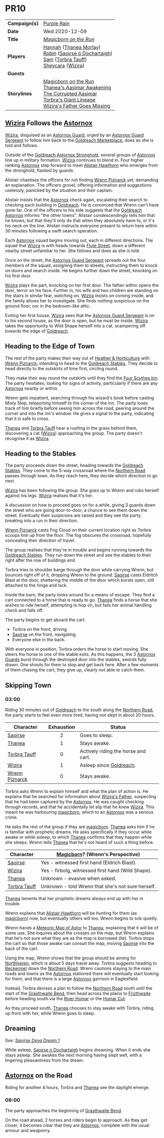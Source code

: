 # PR10

|||
| --- | --- |
| **Campaign(s)** | [Purple Rain](../campaigns/C1-purple-rain.md) | session.3
| **Date** | Wed 2020-12-09 |
| **Title** | *[Magicborn on the Run](../storylines/ended/magicborn-on-the-run.md)* |
| **Players** | [Hannah](../players/hannah.md) ([Thanea Morlay](../characters/thanea-morlay.md))<br>[Robin](../players/robin.md) ([Saoirse ó Dochartaigh](../characters/saoirse-o-dochartaigh.md))<br>[Sam](../players/sam.md) ([Torbra Tauff](../characters/torbra-tauff.md))<br>[Sheycara](../players/sheycara.md) ([Wizira](../characters/wizira.md)) |
| **Guests** | |
| **Storylines** | [Magicborn on the Run](../storylines/ended/magicborn-on-the-run.md)<br>[Thanea's Aasimar Awakening](../storylines/ended/thaneas-aasimar-awakening.md)<br>[The Corrupted Aasimar](../storylines/the-corrupted-aasimar.md)<br>[Torbra's Giant Lineage](../storylines/torbras-giant-lineage.md)<br>[Wizira's Father Goes Missing](../storylines/ended/wiziras-father-goes-missing.md) |

## [Wizira](../characters/wizira.md) Follows the [Astornox](../organisations/government/astornox/astornox.md)

[Wizira](../characters/wizira.md), disguised as an [Astornox Guard](../organisations/government/astornox/ranks/astornox-guard.md), urged by an [Astornox Guard Sergeant](../organisations/government/astornox/ranks/astornox-guard-sergeant.md) to follow him back to the [Goldreach Marketplace](../civilisations/kingdom-of-astor/SETTLEMENTS/GOLDREACH/goldreach-marketplace.md), does as she is told and follows.

Outside of the [Goldreach Astornox Stronghold](../civilisations/kingdom-of-astor/SETTLEMENTS/GOLDREACH/goldreach-astornox-stronghold.md), several groups of [Astornox](../organisations/government/astornox/astornox.md) line up in military formation. [Wizira](../characters/wizira.md) continues to blend in. Four higher ranking [Astornox](../organisations/government/astornox/astornox.md) step forward to meet [Alistair Hawthorn](../characters/alistair-hawthorn.md) who emerges from the stronghold, flanked by guards.

Alistair chastises the officers for not finding [Wrenn Piznarck](../characters/wrenn-piznarck.md) yet, demanding an explanation. The officers grovel, offering information and suggestions uselessly, panicked by the situation and their captain.

Alistair insists that the [Astornox](../organisations/government/astornox/astornox.md) check again, escalating their search to checking each building in [Goldreach](../civilisations/kingdom-of-astor/SETTLEMENTS/GOLDREACH/README.md). He is convinced that Wrenn can't have gone far. One of the officers to his side suggests that the [Goldreach](../civilisations/kingdom-of-astor/SETTLEMENTS/GOLDREACH/README.md) [Astornox](../organisations/government/astornox/astornox.md) informs "the other towns". Alistair condescendingly tells him that he knows, but that they'll only do that when they absolutely have to, or it's his neck on the line. Alistair instructs everyone present to return here within 30 minutes following a swift search operation.

Each [Astornox](../organisations/government/astornox/astornox.md) squad begins moving out, each in different directions. The squad that [Wizira](../characters/wizira.md) is with heads towards [Flute Street](../civilisations/kingdom-of-astor/SETTLEMENTS/GOLDREACH/flute-street.md), down a different nearby street unfamiliar to her. She follows and does as she is told.

Once on the street, the [Astornox Guard Sergeant](../organisations/government/astornox/ranks/astornox-guard-sergeant.md) spreads out the four members of the squad, assigning them to streets, instructing them to knock on doors and search inside. He begins further down the street, knocking on his first door.

[Wizira](../characters/wizira.md) plays the part, knocking on her first door. The father within opens the door, terror on his face. Further in, his wife and two children are standing on the stairs in similar fear, watching on. [Wizira](../characters/wizira.md) insists on coming inside, and the family allows her to investigate. She finds nothing suspicious on the ground floor, nor in the bedroom-like attic.

Exiting her first house, [Wizira](../characters/wizira.md) sees that the [Astornox Guard Sergeant](../organisations/government/astornox/ranks/astornox-guard-sergeant.md) is on to his second house, as the door is open, but he must be inside. [Wizira](../characters/wizira.md) takes the opportunity to Wild Shape herself into a cat, scampering off towards the edge of [Goldreach](../civilisations/kingdom-of-astor/SETTLEMENTS/GOLDREACH/README.md).

## Heading to the Edge of Town

The rest of the party makes their way out of [Heather & Horticulture](../civilisations/kingdom-of-astor/SETTLEMENTS/GOLDREACH/heather-and-horticulture.md) with [Wrenn Piznarck](../characters/wrenn-piznarck.md), intending to head to the [Goldreach Stables](../civilisations/kingdom-of-astor/SETTLEMENTS/GOLDREACH/goldreach-stables.md). They decide to head directly to the outskirts of time first, circling round.

They make their way round the outskirts until they find the [Four Scythes Inn](../civilisations/kingdom-of-astor/SETTLEMENTS/GOLDREACH/four-scythes-inn.md). The party hesitates, looking for signs of activity, particularly if there are any [Astornox](../organisations/government/astornox/astornox.md) nearby or within.

Wrenn gets impatient, searching through his wizard's book before casting Misty Step, teleporting himself to the corner of the inn. The party loses track of him briefly before seeing him across the road, peering around the corner and into the inn's window. He gives a signal to the party, indicating that it is safe to cross.

[Thanea](../../../astarus/people/thanea.md) and [Torbra Tauff](../characters/torbra-tauff.md) hear a rustling in the grass behind them, discovering a cat ([Wizira](../characters/wizira.md)) approaching the group. The party doesn't recognise it as [Wizira](../characters/wizira.md).

## Heading to the Stables

The party proceeds down the street, heading towards the [Goldreach Stables](../civilisations/kingdom-of-astor/SETTLEMENTS/GOLDREACH/goldreach-stables.md). They come to the 5-way crossroad where the [Northern Road](../places/roads/northern-road.md) passes through town. As they reach here, they decide which direction to go next.

[Wizira](../characters/wizira.md) has been following the group. She goes up to Wrenn and rubs herself against his legs. [Wizira](../characters/wizira.md) realises that it's her.

A discussion on how to proceed goes on for a while, giving 3 guards down the street who are going door-to-door, a chance to see them down the street. Eventually their suspicions are raised and they see the party, breaking into a run in their direction.

[Wrenn Piznarck](../characters/wrenn-piznarck.md) casts Fog Cloud on their current location right as Torbra scoops him up from the floor. The fog obscures the crossroad, hopefully concealing their direction of travel.

The group realises that they're in trouble and begins running towards the [Goldreach Stables](../civilisations/kingdom-of-astor/SETTLEMENTS/GOLDREACH/goldreach-stables.md). They run down the street and see the stables to their right after the row of buildings end.

Torbra tries to shoulder barge through the door while carrying Wrenn, but bounces right off of it, dropping Wrenn to the ground. [Saoirse](../../../astarus/people/saoirse.md) casts Eldritch Blast at the door, shattering the middle of the door which bursts open, still attached to the hinge and lock.

Inside the barn, the party looks around for a means of escape. They find a cart connected to a horse that is ready to go. [Thanea](../../../astarus/people/thanea.md) finds a horse that she wishes to ride herself, attempting to hop on, but fails her animal handling check and falls off.

The party begins to get aboard the cart.

- Torbra on the front, driving.
- [Saoirse](../../../astarus/people/saoirse.md) on the front, navigating.
- Everyone else in the back.

With everyone in position, Torbra orders the horse to start moving. She steers the horse to one of the stable exits. As this happens, the 3 [Astornox Guards](../organisations/government/astornox/ranks/astornox-guard.md) burst through the destroyed door into the stables, swords fully drawn. One shouts for them to stop and get back here. After a few moments of them chasing the cart, they give up, clearly not able to catch them.

## Skipping Town

### 03:00

Riding 30 minutes out of [Goldreach](../civilisations/kingdom-of-astor/SETTLEMENTS/GOLDREACH/README.md) to the south along the [Northern Road](../places/roads/northern-road.md), the party starts to feel even more tired, having not slept in about 20 hours.

| Character | Exhaustion | Status |
| --- |:---:| --- |
| [Saoirse](../../../astarus/people/saoirse.md) | 2 | Goes to sleep. |
| [Thanea](../../../astarus/people/thanea.md) | 1 | Stays awake. |
| [Torbra Tauff](../characters/torbra-tauff.md) | 0 | Actively riding the horse and cart. |
| [Wizira](../characters/wizira.md) | 1 | Asleep since [Goldreach](../civilisations/kingdom-of-astor/SETTLEMENTS/GOLDREACH/README.md). |
| [Wrenn Piznarck](../characters/wrenn-piznarck.md) | 0 | Stays awake. |

Torbra asks Wrenn to explain himself and what the plan of action is. He explains that he searched for information about [Wizira's Father](../characters/wiziras-father.md), suspecting that he had been captured by the [Astornox](../organisations/government/astornox/astornox.md). He was caught checking through records, and that he accidentally let slip that he knew [Wizira](../characters/wizira.md). This meant he was harbouring [magicborn](../civilisations/kingdom-of-astor/magicborn.md), which to an [Astornox](../organisations/government/astornox/astornox.md) was a serious crime.

He asks the rest of the group if they are [magicborn](../civilisations/kingdom-of-astor/magicborn.md). [Thanea](../../../astarus/people/thanea.md) asks him if he is familiar with prophetic dreams. He asks specifically if they occur while awake or while asleep, to which [Thanea](../../../astarus/people/thanea.md) confirms that they happen while she sleeps. Wrenn tells [Thanea](../../../astarus/people/thanea.md) that he's not heard of such a thing before.

| Character | [Magicborn](../civilisations/kingdom-of-astor/magicborn.md)? (Wrenn's Perspective) |
| --- | --- |
| [Saoirse](../../../astarus/people/saoirse.md) | Yes - witnessed first hand (Eldrich Blast). |
| [Wizira](../characters/wizira.md) | Yes - firbolg, witnessed first hand (Wild Shape). |
| [Thanea](../../../astarus/people/thanea.md) | Unknown - evasive when asked.
| [Torbra Tauff](../characters/torbra-tauff.md) | Unknown - told Wrenn that she's not sure herself. |

[Thanea](../../../astarus/people/thanea.md) laments that her prophetic dreams always end up with her in trouble.

Wrenn explains that [Alistair Hawthorn](../characters/alistair-hawthorn.md) will be hunting for them (as [magicborn](../civilisations/kingdom-of-astor/magicborn.md)) now, but eventually others will too. Wrenn begins to sob quietly.

Wrenn hands a [Meteoric Map of Astor](../maps/meteoric-map-of-astor.md) to [Thanea](../../../astarus/people/thanea.md), explaining that it will be of some use. She inquires about the crosses on the map, but Wrenn explains that he's not sure what they are as the map is borrowed (lie). Torbra stops the cart so that those awake can consult the map, moving [Saoirse](../../../astarus/people/saoirse.md) into the back of the cart.

Using the map, Wrenn shows that the group should be aiming for [Northhaven](../places/settlements/cities/northhaven.md), which is about 5 days travel away. Torbra suggests heading to [Beckermet](../places/settlements/towns/beckermet.md) down the [Northern Road](../places/roads/northern-road.md). Wrenn cautions staying to the main roads and towns as the [Astornox](../organisations/government/astornox/astornox.md) stationed there will eventually start looking for them, and that there is a large [Astornox](../organisations/government/astornox/astornox.md) garrison in Eaglesfield.

Instead, Torbra devises a plan to follow the [Northern Road](../places/roads/northern-road.md) south until the start of the [Grasthwaite Bend](../places/roads/grasthwaite-bend.md), then head across the plains to [Frizthwaite](../places/settlements/villages/frizthwaite.md) before heading south via the [River Humar](../places/topography/rivers-lakes/river-humar.md) or the [Humar Cut](../places/roads/humar-cut.md).

As they proceed south, [Thanea](../../../astarus/people/thanea.md) chooses to stay awake with Torbra, riding up front with her, while Wrenn goes to sleep.

## Dreaming

*See: [Saoirse Deva Dream 1](../dreams/deva-saoirse-1.md)*

While asleep, [Saoirse ó Dochartaigh](../characters/saoirse-o-dochartaigh.md) begins dreaming. When it ends she stays asleep. She awakes the next morning having slept well, with a lingering pleasantness from the dream.

## [Astornox](../organisations/government/astornox/astornox.md) on the Road

Riding for another 4 hours, Torbra and [Thanea](../../../astarus/people/thanea.md) see the daylight emerge.

### 08:00

The party approaches the beginning of [Grasthwaite Bend](../places/roads/grasthwaite-bend.md).

On the road ahead, 2 horses and riders begin to approach. As they get closer, it becomes clear that they are [Astornox](../organisations/government/astornox/astornox.md), complete with the usual armour and weaponry.
